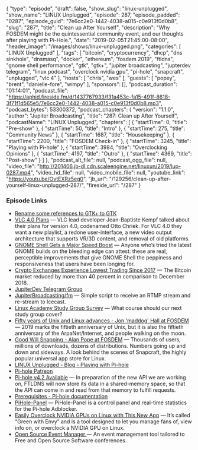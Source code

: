 {
  "type": "episode",
  "draft": false,
  "show_slug": "linux-unplugged",
  "show_name": "LINUX Unplugged",
  "episode": 287,
  "episode_padded": "0287",
  "episode_guid": "7e6cc2e0-1442-4038-a015-c0e913f0d0b8",
  "slug": "287",
  "title": "Clean up After Yourself",
  "description": "Why FOSDEM might be the quintessential community event, and our thoughts after playing with Pi-Hole.",
  "date": "2019-02-05T21:45:00-08:00",
  "header_image": "/images/shows/linux-unplugged.png",
  "categories": [
    "LINUX Unplugged"
  ],
  "tags": [
    "bitcoin",
    "cryptocurrency",
    "dhcp",
    "dns sinkhole",
    "dnsmasq",
    "docker",
    "ethereum",
    "fosdem 2019",
    "ftldns",
    "gnome shell performance",
    "gtk",
    "gtk+",
    "jupiter broadcasting",
    "jupterdev telegram",
    "linux podcast",
    "overclock nvidia gpu",
    "pi-hole",
    "snapcraft",
    "unplugged",
    "vlc 4"
  ],
  "hosts": [
    "chris",
    "wes"
  ],
  "guests": [
    "popey",
    "brent",
    "danielle-fore",
    "wimpy"
  ],
  "sponsors": [],
  "podcast_duration": "01:14:01",
  "podcast_file": "https://aphid.fireside.fm/d/1437767933/f31a453c-fa15-491f-8618-3f71f1d565e5/7e6cc2e0-1442-4038-a015-c0e913f0d0b8.mp3",
  "podcast_bytes": 53300372,
  "podcast_chapters": {
    "version": "1.1.0",
    "author": "Jupiter Broadcasting",
    "title": "287: Clean up After Yourself",
    "podcastName": "LINUX Unplugged",
    "chapters": [
      {
        "startTime": 0,
        "title": "Pre-show"
      },
      {
        "startTime": 50,
        "title": "Intro"
      },
      {
        "startTime": 275,
        "title": "Community News"
      },
      {
        "startTime": 1687,
        "title": "Housekeeping"
      },
      {
        "startTime": 2200,
        "title": "FOSDEM Check-in"
      },
      {
        "startTime": 3245,
        "title": "Playing with Pi-hole"
      },
      {
        "startTime": 3984,
        "title": "Overclocking Opinions"
      },
      {
        "startTime": 4197,
        "title": "Outro"
      },
      {
        "startTime": 4369,
        "title": "Post-show"
      }
    ]
  },
  "podcast_alt_file": null,
  "podcast_ogg_file": null,
  "video_file": "http://201406.jb-dl.cdn.scaleengine.net/linuxun/2019/lup-0287.mp4",
  "video_hd_file": null,
  "video_mobile_file": null,
  "youtube_link": "https://youtu.be/OvtEXRz5eg0",
  "jb_url": "/129256/clean-up-after-yourself-linux-unplugged-287/",
  "fireside_url": "/287"
}


### Episode Links

  * [Rename some references to GTK+ to GTK](https://gitlab.gnome.org/GNOME/gtk/commit/d080be3e5091c98d5171063a95d55c01170881f3 "Rename some references to GTK+ to GTK")
  * [VLC 4.0 Plans](https://www.phoronix.com/scan.php?page=news_item&px=VLC-2019-Feature-Talk "VLC 4.0 Plans") — VLC lead developer Jean-Baptiste Kempf talked about their plans for version 4.0, codenamed Otto Chriek. For VLC 4.0 they want a new playlist, a redone user-interface, a new video output architecture that supports VR/3D content, and removal of old platforms.
  * [GNOME Shell Gets a Major Speed Boost](https://www.omgubuntu.co.uk/2019/01/gnome-shell-performance-fixes-coming "GNOME Shell Gets a Major Speed Boost") — Anyone who’s tried the latest GNOME builds on the bleeding edge can attest: these are real, perceptible improvements that give GNOME Shell the peppiness and responsiveness that users have been longing for.
  * [Crypto Exchanges Experience Lowest Trading Since 2017](https://cointelegraph.com/news/report-crypto-exchanges-experience-lowest-trading-volumes-since-2017 "Crypto Exchanges Experience Lowest Trading Since 2017") — The Bitcoin market reduced by more than 40 percent in comparison to December 2018.
  * [JupiterDev Telegram Group](https://t.me/peertube "JupiterDev Telegram Group")
  * [JupiterBroadcasting/fm](https://github.com/JupiterBroadcasting/fm "JupiterBroadcasting/fm") — Simple script to receive an RTMP stream and re-stream to Icecast.
  * [Linux Academy Study Group Survey](https://docs.google.com/forms/d/e/1FAIpQLSdwymKtZoBBAMeGOC1J0Pig31hLj4Fr_mgBw68fhwSDdq-naw/viewform "Linux Academy Study Group Survey") — What course should our next study group cover?
  * [Fifty years of Unix and Linux advances - Jon 'maddog' Hall at FOSDEM](https://fosdem.org/2019/schedule/event/keynote_fifty_years_unix/ "Fifty years of Unix and Linux advances - Jon 'maddog' Hall at FOSDEM") — 2019 marks the fiftieth anniversary of Unix, but it is also the fiftieth anniversary of the ArpaNet/Internet, and people walking on the moon.
  * [Good Will Snapping - Alan Pope at FOSDEM](https://fosdem.org/2019/schedule/event/behind_snapcraft/ "Good Will Snapping - Alan Pope at FOSDEM") — Thousands of users, millions of downloads, dozens of distributions. Numbers going up and down and sideways. A look behind the scenes of Snapcraft, the highly popular universal app store for Linux.
  * [LINUX Unplugged - Blog - Playing with Pi-hole](https://linuxunplugged.com/articles/pi-hole "LINUX Unplugged - Blog - Playing with Pi-hole")
  * [Pi-hole Patreon](https://www.patreon.com/pihole "Pi-hole Patreon")
  * [Pi-hole v4.2 Available](https://pi-hole.net/2019/02/03/pi-hole-v4-2-available-with-shared-memory-new-blocking-modes-and-more/ "Pi-hole v4.2 Available") — In preparation of the new API we are working on, FTLDNS will now store its data in a shared-memory space, so that the API can come in and read from that memory to fulfill requests.
  * [Prerequisites - Pi-hole documentation](https://docs.pi-hole.net/main/prerequesites/#supported-operating-systems "Prerequisites - Pi-hole documentation")
  * [PiHole-Panel](https://github.com/daleosm/PiHole-Panel "PiHole-Panel") — PiHole-Panel is a control panel and real-time statistics for the Pi-hole Adblocker.
  * [Easily Overclock NVIDIA GPUs on Linux with This New App](https://www.omgubuntu.co.uk/2019/02/easily-overclock-nvidia-gpu-on-linux-with-this-new-app "Easily Overclock NVIDIA GPUs on Linux with This New App") — It’s called “Green with Envy” and is a tool designed to let you manage fans of, view info on, or overclock a NVIDIA GPU on Linux.
  * [Open Source Event Manager ](https://github.com/openSUSE/osem "Open Source Event Manager ") — An event management tool tailored to Free and Open Source Software conferences.


